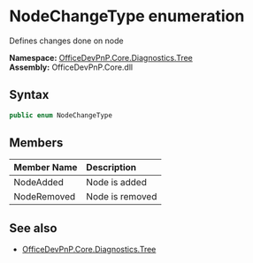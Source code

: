 # NodeChangeType  enumeration
Defines changes done on node  

**Namespace:** [OfficeDevPnP.Core.Diagnostics.Tree](OfficeDevPnP.Core.Diagnostics.Tree.md)  
**Assembly:** OfficeDevPnP.Core.dll  
## Syntax
```C#
public enum NodeChangeType
```
## Members
|**Member Name**|**Description**|
|:-----|:-----|
| NodeAdded | Node is added
| NodeRemoved | Node is removed

## See also
- [OfficeDevPnP.Core.Diagnostics.Tree](OfficeDevPnP.Core.Diagnostics.Tree.md)
